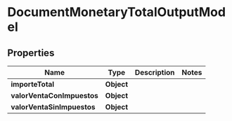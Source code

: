 # DocumentMonetaryTotalOutputModel

## Properties
Name | Type | Description | Notes
------------ | ------------- | ------------- | -------------
**importeTotal** | **Object** |  | 
**valorVentaConImpuestos** | **Object** |  | 
**valorVentaSinImpuestos** | **Object** |  | 
